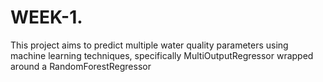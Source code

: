 # WEEK-1.
This project aims to predict multiple water quality parameters using machine learning techniques, specifically MultiOutputRegressor wrapped around a RandomForestRegressor
